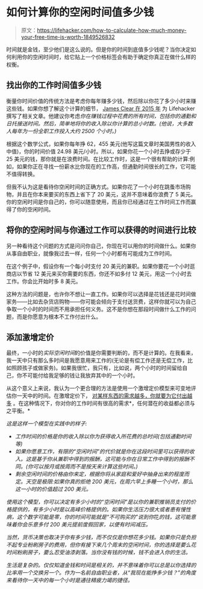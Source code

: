 # 如何计算你的空闲时间值多少钱

> 原文：<https://lifehacker.com/how-to-calculate-how-much-money-your-free-time-is-worth-1849526832>

时间就是金钱，至少他们是这么说的。但是你的时间到底值多少钱呢？当你决定如何利用你的空闲时间时，给它贴上一个价格标签会有助于确定你真正在做什么样的权衡。



## 找出你的工作时间值多少钱

衡量你时间价值的传统方法是考虑你每年赚多少钱，然后除以你花了多少小时来赚这些钱。如果你想了解这个计算的细节， [James Clear 在 2015 年](https://lifehacker.com/calculating-the-value-of-time-how-much-is-your-time-re-1749954358) 为 Lifehacker 撰写了相关文章。他建议你考虑*你在赚钱过程中花费的所有时间，包括你的通勤和日托接送时间。然后，简单地将你的收入除以你计算的总小时数。(他说，大多数人每年为一份全职工作投入大约 2500 个小时。)*

根据这个数学公式，如果你每年挣 62，455 美元(他写这篇文章时美国男性的收入中值)，你的时间价值 24.98 美元/小时。所以，如果你花一个小时去挣或存少于 25 美元的钱，那你就是在浪费时间。在比较工作时，这是一个很有帮助的计算:例如，如果你正在寻找一份薪水比你现在的工作高，但通勤时间很长的工作，它可能不值得转换。

但我不认为这是看待你空闲时间的正确方式。如果你花了一个小时在跳蚤市场购物，并且在你本来要买的东西上省下了 20 美元，这并不意味着你浪费了 5 美元。你的空闲时间是你自己的，你可以随意使用，而且你已经通过在工作时间工作而赢得了你的空闲时间。

## 将你的空闲时间与你通过工作可以获得的时间进行比较

另一种看待这个问题的方式是问问你自己，你现在可以用你的时间做什么。如果你从事自由职业，就像我过去一样，任何一个小时都有可能成为工作时间。

在这个例子中，假设你有一个每小时支付 20 美元的兼职。如果你要花一个小时逛商店以节省 12 美元来买你需要的东西，你还不如多付 12 美元，用这一个小时去工作。你会比开始时多 8 美元。

这种方法的问题是，也许你不想让一直工作。如果你可以选择是花钱还是花时间做家务——比如去杂货店购物——你可能会倾向于支付送货费，这样你就可以为自己争取一个小时的时间而不用承担任何义务。这不是你想在那段时间做什么工作的问题，而是你愿意为根本不工作付出什么。

## 添加激增定价

最终，一小时的*实际空闲时间*的价值是你需要判断的，而不是计算的。在我看来，我一天中只有那么多时间是我愿意用来工作的(无论是有偿工作还是无偿工作，比如照顾孩子或做家务)。如果我很忙，我只有，比如说，两个小时的时间留给自己，你不可能付给我足够的钱让我放弃其中的一个小时。

从这个意义上来说，我认为一个更合理的方法是使用一个激增定价模型来可变地评估你一天中的时间。在激增定价下， [对某样东西的需求越多，你就要为它付出越多](https://lifehacker.com/how-to-avoid-surge-pricing-on-uber-and-lyft-1840180340) 。在这种情况下，你对你的工作时间有很高的需求*，任何潜在的收益都必须与之平衡。*

*这是这样一个模型在实践中的样子:*

*   *工作时间的价格是你的收入除以你为获得收入所花费的总时间(包括通勤时间等)*
*   *如果你愿意工作，有限的“空闲时间”的代价就是你在这段时间里可以获得的收入。这是基于你从兼职中得到的报酬，这可能与你在日常工作中得到的报酬不同。(你可以按月或按周而不是按天来计算这些时间。)*
*   *剩余空闲时间的价格由你来定，根据你将从家庭和爱好中抽身出来的程度而定。天空是极限:如果你真的拒绝 200 美元，在周六早上多睡一个小时，那么这一小时的价值超过 200 美元。*

*使用这个模型，*你*可以决定有多少小时的“空闲时间”是以你的兼职推销员支付的价格提供的，有多少小时是以高峰价格提供的。如果你生活压力很大或者患有慢性病，这个数字可能是零，你的时间可能就是“不可购买的”说到你*花*的钱，这可能意味着你会乐意多付 200 美元提前度假回家，以便有时间减压。*

*当然，货币决策也取决于你有多少钱，而不仅仅是你想花多少钱。如果你只是负担不起专业粉刷房子的费用，但你有接下来几个周末的空闲时间，你的选择是要么花时间粉刷房子，要么忍受油漆剥落。当你没有钱的时候，钱不会进入你的生活。*

*生活是复杂的。仅仅知道金钱和时间是相关的，并不意味着你可以总是以你选择的比率用一个交换另一个。作为一名前自由职业者，从“我现在能挣多少钱？”的角度来看待你一天中的每一个小时是通往精疲力竭的捷径。*